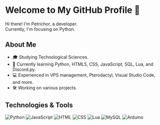 # Welcome to My GitHub Profile 👋

Hi there! I'm Petrichor, a developer.  
Currently, I'm focusing on Python.

## About Me
- 🎓 Studying Technological Sciences.
- 🌱 Currently learning Python, HTML5, CSS, JavaScript, SQL, Lua, and Discord.py.
- 💻 Experienced in VPS management, Pterodactyl, Visual Studio Code, and more.
- 🛠️ Working on various projects.

## Technologies & Tools
![Python](https://img.shields.io/badge/-Python-3776AB?style=flat-square&logo=python&logoColor=white)
![JavaScript](https://img.shields.io/badge/-JavaScript-F7DF1E?style=flat-square&logo=javascript&logoColor=black)
![HTML](https://img.shields.io/badge/-HTML-E34F26?style=flat-square&logo=html5&logoColor=white)
![CSS](https://img.shields.io/badge/-CSS-1572B6?style=flat-square&logo=css3)
![Lua](https://img.shields.io/badge/-Lua-2C2D72?style=flat-square&logo=lua&logoColor=white)
![MySQL](https://img.shields.io/badge/-MySQL-4479A1?style=flat-square&logo=mysql&logoColor=white)
![Arduino](https://img.shields.io/badge/Arduino-blue?style=flat-square&logo=arduino&logoColor=white)

